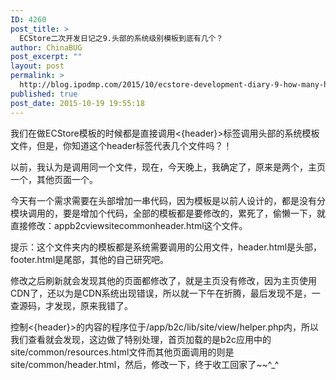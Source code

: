 ```yaml
---
ID: 4260
post_title: >
  ECStore二次开发日记之9.头部的系统级别模板到底有几个？
author: ChinaBUG
post_excerpt: ""
layout: post
permalink: >
  http://blog.ipodmp.com/2015/10/ecstore-development-diary-9-how-many-head-of-system-level-template.html
published: true
post_date: 2015-10-19 19:55:18
---
```

我们在做ECStore模板的时候都是直接调用&lt;{header}&gt;标签调用头部的系统模板文件，但是，你知道这个header标签代表几个文件吗？！

以前，我认为是调用同一个文件，现在，今天晚上，我确定了，原来是两个，主页一个，其他页面一个。

今天有一个需求需要在头部增加一串代码，因为模板是以前人设计的，都是没有分模块调用的，要是增加个代码，全部的模板都是要修改的，累死了，偷懒一下，就直接修改：appb2cviewsitecommonheader.html这个文件。

提示：这个文件夹内的模板都是系统需要调用的公用文件，header.html是头部，footer.html是尾部，其他的自己研究吧。

修改之后刷新就会发现其他的页面都修改了，就是主页没有修改，因为主页使用CDN了，还以为是CDN系统出现错误，所以就一下午在折腾，最后发现不是，一查源码，才发现，原来我错了。

控制&lt;{header}&gt;的内容的程序位于/app/b2c/lib/site/view/helper.php内，所以我们查看就会发现，这边做了特别处理，首页加载的是b2c应用中的site/common/resources.html文件而其他页面调用的则是site/common/header.html，然后，修改一下，终于收工回家了~~^_^